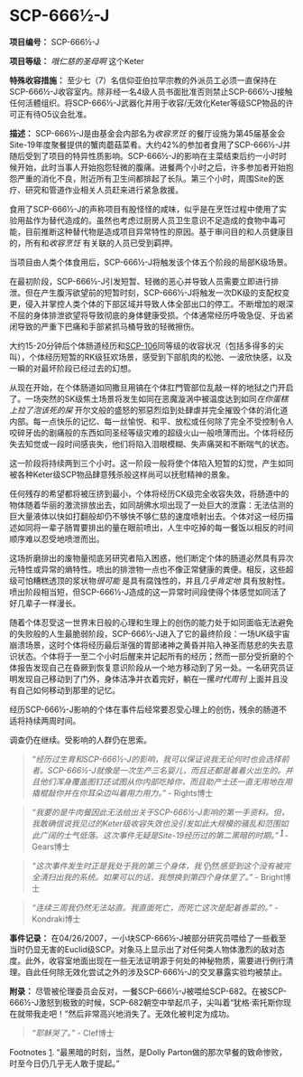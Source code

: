 # SCP-666½-J
                        


**项目编号：** SCP-666½-J

**项目等级：** *哦仁慈的圣母啊* 这个Keter

**特殊收容措施：** 至少七（7）名信仰亚伯拉罕宗教的外派员工必须一直保持在SCP-666½-J收容室内。除非经一名4级人员书面批准否则禁止SCP-666½-J接触任何活體组织。将SCP-666½-J武器化并用于收容/无效化Keter等级SCP物品的许可正有待O5议会批准。

**描述：** SCP-666½-J是由基金会内部名为*收容烹饪* 的餐厅设施为第45届基金会Site-19年度聚餐提供的蟹肉蘑菇菜肴。大约42%的参加者食用了SCP-666½-J并随后受到了项目的特异性质影响。SCP-666½-J的影响在主菜结束后约一小时时候开始，此时当事人开始抱怨轻微的腹痛。进餐两个小时之后，许多参加者开始抱怨严重的消化不良，附近所有卫生间都排起了长队。第三个小时，周围Site的医疗、研究和管道作业相关人员赶来进行紧急救援。

食用了SCP-666½-J的声称项目有股怪怪的咸味，似乎是在烹饪过程中使用了实验用盐作为替代造成的。虽然也考虑过厨房人员卫生意识不足造成的食物中毒可能，目前推断这种替代物是造成项目异常特性的原因。基于审问目的和人员健康目的，所有和*收容烹饪* 有关联的人员已受到羁押。

当项目由人类个体食用后，SCP-666½-J将触发该个体五个阶段的局部K级场景。

在最初阶段，SCP-666½-J引发短暂、轻微的恶心并导致人员需要立即进行排泄。但在产生腹泻欲望前的短暂时刻，SCP-666½-J将触发一次DK级的支配权变更，侵入并掌控人类个体的下部区域并导致人体全部出口的停工。不断增加的艰深不屈的身体排泄欲望将导致彻底的身体健康受损。个体通常经历呼吸急促、牙齿紧闭导致的严重下巴痛和手部紧抓马桶导致的轻微擦伤。

大约15-20分钟后个体肠道经历和[SCP-106](//scp-wiki-cn.wikidot.com/scp-106)同等级的收容状况（包括多得多的尖叫），个体经历短暂的RK级狂欢场景，感受到下部肌肉的松弛、一波欣快感，以及一瞬的对最坏阶段已经过去的幻想。

从现在开始，在个体肠道如同撒旦用镐在个体肛門管部位乱敲一样的地狱之门开启了。一场突然的SK级焦土场景将发生如同在恶魔漩涡中被温度达到如同*在你蛋糕上拉了泡该死的屎* 开尔文般的盛怒的邪惡烈焰到处肆虐并完全摧毁个体的消化道内部。每一点快乐的记忆、每一丝愉悦、和平、放松或任何除了完全不受控制令人咬碎牙齿的剧痛般的东西如同圣经等级灾难的超级火山一般喷薄而出。个体将经历失去知觉或一段时间感丧失，他们将陷入泪眼模糊、失声痛哭和不断喘气的状态。

这一阶段将持续两到三个小时。这一阶段一般将使个体陷入短暂的幻觉，产生如同被各种Keter级SCP物品肆意残杀般这样尚可以抚慰精神的景象。

任何残存的希望都将被压挤到最小，个体将经历CK级完全收容失效，将肠道中的物体随着华丽的激流排放出去，如同胡佛水坝出现了一处巨大的泄露：无法估测的巨大量液体以快如打翻般却仍不够快不够仁慈的速度喷射出去。个体对这一经历描述如同将一辈子肠胃要排出的量在眼前喷出，人生中吃掉的每一餐饭以相反的时间顺序难以忍受地喷泄而出。

这场折磨排出的废物量彻底另研究者陷入困惑，他们断定个体的肠道必然具有异次元特性或异常的熵特性。喷出的排泄物一点也不像正常健康的粪便。相反，这些超级可怕糟糕透顶的浆状物*很可能* 是具有腐蚀性的，并且*几乎肯定地* 具有放射性。喷出阶段相当短，但SCP-666½-J造成的这一异常时间段使得个体感觉如同活了好几辈子一样漫长。

随着个体忍受这一世界末日般的心理和生理上的创伤的能力处于如同面临无法避免的失败般的人生最脆弱阶段，SCP-666½-J进入了它的最终阶段：一场UK级宇宙崩溃场景，这时个体将经历最后渐强的胃部诸神之黄昏并陷入神圣而慈悲的失去意识状态。个体将于一至二个小时后醒来并记起所有的经历；然而一部分受折磨的个体报告发现自己在昏厥到恢复意识阶段从一个地方移动到了另一处。一名研究员证明发现自己移动到了门外，身体洁净并衣着完好，躺在一摞*时代周刊* 上面并且没有自己如何移动到那里的记忆。

经历SCP-666½-J影响的个体在事件后经常要忍受心理上的创伤，残余的肠道不适将持续两周时间。

调查仍在继续。受影响的人群仍在思索。


> *“经历过生育和SCP-666½-J的影响，我可以保证说我无论何时也会选择前者。SCP-666½-J就像是一次生产三名婴儿，而且还都是着着火出生的。并且他们浑身覆盖图钉还试图从你内部吃掉你，而且助产士还一直无用地在用撬棍敲你并在你耳朵边叫着用力用力。”* - Rights博士
> 


> *“我要的是牛肉餐因此无法给出关于SCP-666½-J影响的第一手资料。但，我敢确信说我见过的Keter级收容失效也没引发如此大规模的骚乱和范围如此广阔的士气低落。这次事件无疑是Site-19经历过的第二黑暗的时期。”<sup class='footnoteref'>
 <a shape='rect' class='footnoteref' id='footnoteref-1' href='javascript:;' onclick='WIKIDOT.page.utils.scrollToReference(&apos;footnote-1&apos;)'>1</a>
</sup>* - Gears博士
> 


> *“这次事件发生时正是我处于我的第三个身体，我* 仍然*感受到这个没有被完全清扫出我的系统。如果可以的话，我想换到第四个身体里了。”* - Bright博士
> 


> *“连续三周我仍然无法站直。我直面死亡，而死亡这次是配着香菜的。”* - Kondraki博士
> 

**事件记录：** 在04/26/2007，一小块SCP-666½-J被部分研究员喂给了一些截至当时仍显无害的Euclid级SCP。对象马上显示出了对任何类人物体激烈的敌对态度。此外，收容室地面出现在一些无法证明源于何处的神秘物质，需要进行例行清理。自此任何除无效化尝试之外的涉及SCP-666½-J的交叉暴露实验均被禁止。

**附录：** 尽管被伦理委员会反对，一餐SCP-666½-J被喂给SCP-682。在被SCP-666½-J激怒到极致的时候，SCP-682朝空中举起爪子，尖叫着“犹格·索托斯你现在就带我走吧！”然后非常高兴地消失了。无效化被判定为成功。


> *“耶稣哭了。”* - Clef博士
> 



Footnotes
<a shape='rect' href='javascript:;' onclick='WIKIDOT.page.utils.scrollToReference(&apos;footnoteref-1&apos;)'>1</a>. “最黑暗的时刻，当然，是Dolly Parton做的那次早餐的致命惨败，时至今日仍几乎无人敢于提起。”


                    